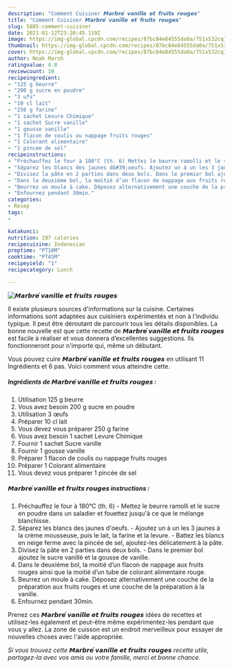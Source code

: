 ```yaml
---
description: "Comment Cuisiner 𝙈𝙖𝙧𝙗𝙧𝙚́ 𝙫𝙖𝙣𝙞𝙡𝙡𝙚 𝙚𝙩 𝙛𝙧𝙪𝙞𝙩𝙨 𝙧𝙤𝙪𝙜𝙚𝙨"
title: "Comment Cuisiner 𝙈𝙖𝙧𝙗𝙧𝙚́ 𝙫𝙖𝙣𝙞𝙡𝙡𝙚 𝙚𝙩 𝙛𝙧𝙪𝙞𝙩𝙨 𝙧𝙤𝙪𝙜𝙚𝙨"
slug: 5885-comment-cuisiner
date: 2021-01-12T23:20:45.119Z
image: https://img-global.cpcdn.com/recipes/87bc84e84555da0a/751x532cq70/𝙈𝙖𝙧𝙗𝙧𝙚́-𝙫𝙖𝙣𝙞𝙡𝙡𝙚-𝙚𝙩-𝙛𝙧𝙪𝙞𝙩𝙨-𝙧𝙤𝙪𝙜𝙚𝙨-photo-principale-de-la-recette.jpg
thumbnail: https://img-global.cpcdn.com/recipes/87bc84e84555da0a/751x532cq70/𝙈𝙖𝙧𝙗𝙧𝙚́-𝙫𝙖𝙣𝙞𝙡𝙡𝙚-𝙚𝙩-𝙛𝙧𝙪𝙞𝙩𝙨-𝙧𝙤𝙪𝙜𝙚𝙨-photo-principale-de-la-recette.jpg
cover: https://img-global.cpcdn.com/recipes/87bc84e84555da0a/751x532cq70/𝙈𝙖𝙧𝙗𝙧𝙚́-𝙫𝙖𝙣𝙞𝙡𝙡𝙚-𝙚𝙩-𝙛𝙧𝙪𝙞𝙩𝙨-𝙧𝙤𝙪𝙜𝙚𝙨-photo-principale-de-la-recette.jpg
author: Noah Marsh
ratingvalue: 4.8
reviewcount: 10
recipeingredient:
- "125 g beurre"
- "200 g sucre en poudre"
- "3 ufs"
- "10 cl lait"
- "250 g farine"
- "1 sachet Levure Chimique"
- "1 sachet Sucre vanille"
- "1 gousse vanille"
- "1 flacon de coulis ou nappage fruits rouges"
- "1 Colorant alimentaire"
- "1 pincee de sel"
recipeinstructions:
- "Préchauffez le four à 180°C (th. 6) Mettez le beurre ramolli et le sucre en poudre dans un saladier et fouettez jusqu&#39;à ce que le mélange blanchisse."
- "Séparez les blancs des jaunes d&#39;oeufs. Ajoutez un à un les 3 jaunes à la crème mousseuse, puis le lait, la farine et la levure. Battez les blancs en neige ferme avec la pincée de sel, ajoutez-les délicatement à la pâte."
- "Divisez la pâte en 2 parties dans deux bols. Dans le premier bol ajoutez le sucre vanillé et la gousse de vanille."
- "Dans le deuxième bol, la moitié d’un flacon de nappage aux fruits rouges ainsi que la moitié d’un tube de colorant alimentaire rouge."
- "Beurrez un moule à cake. Déposez alternativement une couche de la préparation aux fruits rouges et une couche de la préparation à la vanille."
- "Enfournez pendant 30min."
categories:
- Resep
tags:
- 

katakunci:  
nutrition: 197 calories
recipecuisine: Indonesian
preptime: "PT10M"
cooktime: "PT45M"
recipeyield: "1"
recipecategory: Lunch

---
```



![𝙈𝙖𝙧𝙗𝙧𝙚́ 𝙫𝙖𝙣𝙞𝙡𝙡𝙚 𝙚𝙩 𝙛𝙧𝙪𝙞𝙩𝙨 𝙧𝙤𝙪𝙜𝙚𝙨](https://img-global.cpcdn.com/recipes/87bc84e84555da0a/751x532cq70/𝙈𝙖𝙧𝙗𝙧𝙚́-𝙫𝙖𝙣𝙞𝙡𝙡𝙚-𝙚𝙩-𝙛𝙧𝙪𝙞𝙩𝙨-𝙧𝙤𝙪𝙜𝙚𝙨-photo-principale-de-la-recette.jpg)

Il existe plusieurs sources d'informations sur la cuisine. Certaines informations sont adaptées aux cuisiniers expérimentés et non à l'individu typique. Il peut être déroutant de parcourir tous les détails disponibles. La bonne nouvelle est que cette recette de <strong> 𝙈𝙖𝙧𝙗𝙧𝙚́ 𝙫𝙖𝙣𝙞𝙡𝙡𝙚 𝙚𝙩 𝙛𝙧𝙪𝙞𝙩𝙨 𝙧𝙤𝙪𝙜𝙚𝙨 </strong> est facile à réaliser et vous donnera d’excellentes suggestions. Ils fonctionneront pour n'importe qui, même un débutant.

<!--inarticleads1-->

Vous pouvez cuire 𝙈𝙖𝙧𝙗𝙧𝙚́ 𝙫𝙖𝙣𝙞𝙡𝙡𝙚 𝙚𝙩 𝙛𝙧𝙪𝙞𝙩𝙨 𝙧𝙤𝙪𝙜𝙚𝙨 en utilisant 11 Ingrédients et 6 pas. Voici comment vous atteindre cette.

##### Ingrédients de 𝙈𝙖𝙧𝙗𝙧𝙚́ 𝙫𝙖𝙣𝙞𝙡𝙡𝙚 𝙚𝙩 𝙛𝙧𝙪𝙞𝙩𝙨 𝙧𝙤𝙪𝙜𝙚𝙨 :

1. Utilisation 125 g beurre
1. Vous avez besoin 200 g sucre en poudre
1. Utilisation 3 œufs
1. Préparer 10 cl lait
1. Vous devez vous préparer 250 g farine
1. Vous avez besoin 1 sachet Levure Chimique
1. Fournir 1 sachet Sucre vanille
1. Fournir 1 gousse vanille
1. Préparer 1 flacon de coulis ou nappage fruits rouges
1. Préparer 1 Colorant alimentaire
1. Vous devez vous préparer 1 pincée de sel




<!--inarticleads2-->

##### 𝙈𝙖𝙧𝙗𝙧𝙚́ 𝙫𝙖𝙣𝙞𝙡𝙡𝙚 𝙚𝙩 𝙛𝙧𝙪𝙞𝙩𝙨 𝙧𝙤𝙪𝙜𝙚𝙨 instructions :

1. Préchauffez le four à 180°C (th. 6) - Mettez le beurre ramolli et le sucre en poudre dans un saladier et fouettez jusqu&#39;à ce que le mélange blanchisse.
1. Séparez les blancs des jaunes d&#39;oeufs. - Ajoutez un à un les 3 jaunes à la crème mousseuse, puis le lait, la farine et la levure. - Battez les blancs en neige ferme avec la pincée de sel, ajoutez-les délicatement à la pâte.
1. Divisez la pâte en 2 parties dans deux bols. - Dans le premier bol ajoutez le sucre vanillé et la gousse de vanille.
1. Dans le deuxième bol, la moitié d’un flacon de nappage aux fruits rouges ainsi que la moitié d’un tube de colorant alimentaire rouge.
1. Beurrez un moule à cake. Déposez alternativement une couche de la préparation aux fruits rouges et une couche de la préparation à la vanille.
1. Enfournez pendant 30min.




<!--inarticleads1-->

<p>
Prenez ces 𝙈𝙖𝙧𝙗𝙧𝙚́ 𝙫𝙖𝙣𝙞𝙡𝙡𝙚 𝙚𝙩 𝙛𝙧𝙪𝙞𝙩𝙨 𝙧𝙤𝙪𝙜𝙚𝙨 idées de recettes et utilisez-les également et peut-être même expérimentez-les pendant que vous y allez. La zone de cuisson est un endroit merveilleux pour essayer de nouvelles choses avec l'aide appropriée.
</p>

<p>
<i>Si vous trouvez cette 𝙈𝙖𝙧𝙗𝙧𝙚́ 𝙫𝙖𝙣𝙞𝙡𝙡𝙚 𝙚𝙩 𝙛𝙧𝙪𝙞𝙩𝙨 𝙧𝙤𝙪𝙜𝙚𝙨 recette utile, partagez-la avec vos amis ou votre famille, merci et bonne chance.</i>
</p>
